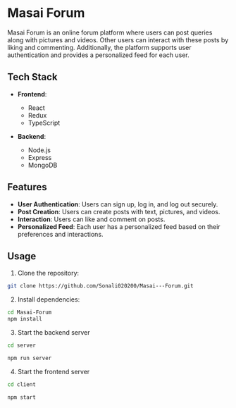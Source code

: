 # Masai Forum

Masai Forum is an online forum platform where users can post queries along with pictures and videos. Other users can interact with these posts by liking and commenting. Additionally, the platform supports user authentication and provides a personalized feed for each user.

## Tech Stack

- **Frontend**:
  - React
  - Redux
  - TypeScript

- **Backend**:
  - Node.js
  - Express
  - MongoDB

## Features

- **User Authentication**: Users can sign up, log in, and log out securely.
- **Post Creation**: Users can create posts with text, pictures, and videos.
- **Interaction**: Users can like and comment on posts.
- **Personalized Feed**: Each user has a personalized feed based on their preferences and interactions.

## Usage

1. Clone the repository:

```bash
git clone https://github.com/Sonali020200/Masai---Forum.git
```
2. Install dependencies:
```bash
cd Masai-Forum
npm install
```
3. Start the backend server

```bash
cd server

npm run server
```
4. Start the frontend server
```bash
cd client

npm start
```




